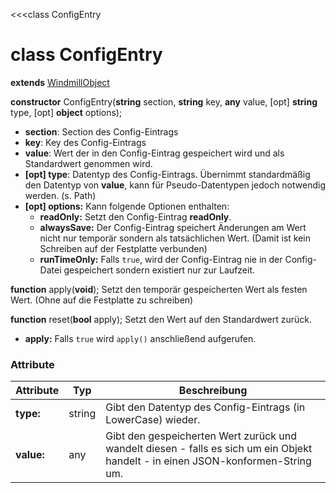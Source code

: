 <<<class ConfigEntry
# class ConfigEntry

**extends** [WindmillObject]()

**constructor** ConfigEntry(**string** section, **string** key, **any** value, [opt] **string** type, [opt] **object** options);
 * **section**:
   Section des Config-Eintrags
 * **key**:
   Key des Config-Eintrags
 * **value**:
   Wert der in den Config-Eintrag gespeichert wird und als Standardwert genommen wird.
 * **[opt] type**:
   Datentyp des Config-Eintrags. Übernimmt standardmäßig den Datentyp von **value**, kann für Pseudo-Datentypen jedoch notwendig werden. (s. Path)
 * **[opt] options:**
   Kann folgende Optionen enthalten:
     * **readOnly:** Setzt den Config-Eintrag **readOnly**.
	 * **alwaysSave:** Der Config-Eintrag speichert Änderungen am Wert nicht nur temporär sondern als tatsächlichen Wert. (Damit ist kein Schreiben auf der Festplatte verbunden)
	 * **runTimeOnly:** Falls `true`, wird der Config-Eintrag nie in der Config-Datei gespeichert sondern existiert nur zur Laufzeit.

**function** apply(**void**);
Setzt den temporär gespeicherten Wert als festen Wert. (Ohne auf die Festplatte zu schreiben)

**function** reset(**bool** apply);
Setzt den Wert auf den Standardwert zurück.
 * **apply:**
   Falls `true` wird `apply()` anschließend aufgerufen.

### Attribute

Attribute	| Typ | Beschreibung
------------|-----|---------------------
**type:**	| string | Gibt den Datentyp des Config-Eintrags (in LowerCase) wieder.
**value:**	| any | Gibt den gespeicherten Wert zurück und wandelt diesen - falls es sich um ein Objekt handelt - in einen JSON-konformen-String um.


